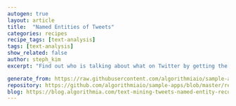 ```yaml
---
autogen: true
layout: article
title:  "Named Entities of Tweets"
categories: recipes
recipe_tags: [text-analysis]
tags: [text-analysis]
show_related: false
author: steph_kim
excerpt: "Find out who is talking about what on Twitter by getting the named entities of tweets by keyword."

generate_from: https://raw.githubusercontent.com/algorithmiaio/sample-apps/master/recipes/named_entity_recognition/README.md
repository: https://github.com/algorithmiaio/sample-apps/blob/master/recipes/named_entity_recognition/
blog: https://blog.algorithmia.com/text-mining-tweets-named-entity-recognition/
---
```


